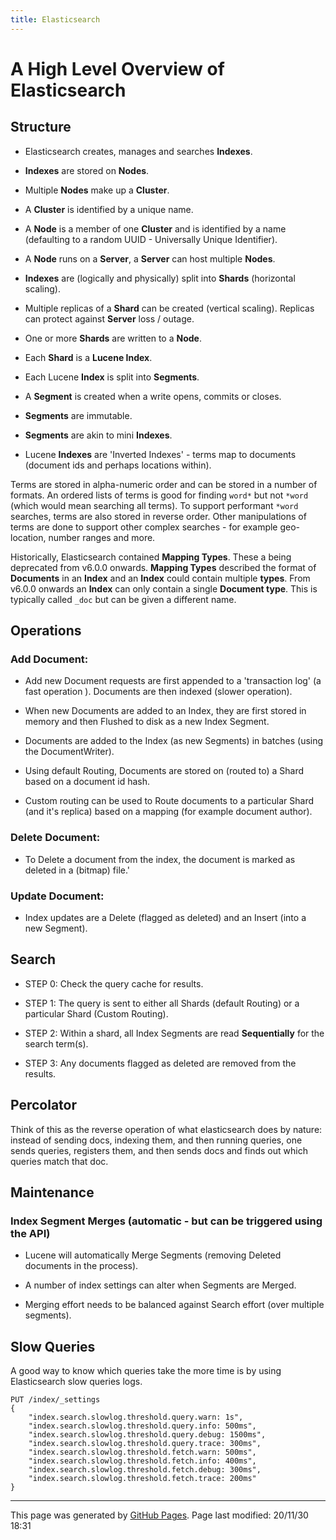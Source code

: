 ```yaml
---
title: Elasticsearch
---
```

# A High Level Overview of Elasticsearch

## Structure

- Elasticsearch creates, manages and searches **Indexes**.  

- **Indexes** are stored on **Nodes**.

- Multiple **Nodes** make up a **Cluster**.

- A **Cluster** is identified by a unique name.

- A **Node** is a member of one **Cluster** and is identified by a name (defaulting to a random UUID - Universally Unique Identifier).

- A **Node** runs on a **Server**, a **Server** can host multiple **Nodes**.

- **Indexes** are (logically and physically) split into **Shards** (horizontal scaling).

- Multiple replicas of a **Shard** can be created (vertical scaling).  Replicas can protect against **Server** loss / outage.

- One or more **Shards** are written to a **Node**.

- Each **Shard** is a **Lucene Index**. 

- Each Lucene **Index** is split into **Segments**.

- A **Segment** is created when a write opens, commits or closes.

- **Segments** are immutable.

- **Segments** are akin to mini **Indexes**.

- Lucene **Indexes** are 'Inverted Indexes' - terms map to documents (document ids and perhaps locations within).

Terms are stored in alpha-numeric order and can be stored in a number of formats.  An ordered lists of terms is good for finding `word*` but not `*word` (which would mean searching all terms).  To support performant `*word` searches, terms are also stored in reverse order.  Other manipulations of terms are done to support other complex searches - for example geo-location, number ranges and more.

Historically, Elasticsearch contained **Mapping Types**.  These a being deprecated from v6.0.0 onwards.  **Mapping Types** described the format of **Documents** in an **Index** and an **Index** could contain multiple **types**.  From v6.0.0 onwards an **Index** can only contain a single **Document type**.  This is typically called `_doc` but can be given a different name.

## Operations

### Add Document: 

- Add new Document requests are first appended to a 'transaction log' (a fast operation ).  Documents are then indexed (slower operation).

- When new Documents are added to an Index, they are first stored in memory and then Flushed to disk as a new Index Segment.

- Documents are added to the Index (as new Segments) in batches (using the DocumentWriter).

- Using default Routing, Documents are stored on (routed to) a Shard based on a document id hash.

- Custom routing can be used to Route documents to a particular Shard (and it's replica) based on a mapping (for example document author).

### Delete Document: 

- To Delete a document from the index, the document is marked as deleted in a (bitmap) file.'

### Update Document: 

- Index updates are a Delete (flagged as deleted) and an Insert (into a new Segment).

## Search

- STEP 0: Check the query cache for results.

- STEP 1: The query is sent to either all Shards (default Routing) or a particular Shard (Custom Routing).

- STEP 2: Within a shard, all Index Segments are read **Sequentially** for the search term(s).

- STEP 3: Any documents flagged as deleted are removed from the results.

## Percolator

Think of this as the reverse operation of what elasticsearch does by nature: instead of sending docs, indexing them, and then running queries, one sends queries, registers them, and then sends docs and finds out which queries match that doc.

## Maintenance

### Index Segment Merges (automatic - but can be triggered using the API)

- Lucene will automatically Merge Segments (removing Deleted documents in the process).

- A number of index settings can alter when Segments are Merged.  

- Merging effort needs to be balanced against Search effort (over multiple segments).

## Slow Queries

A good way to know which queries take the more time is by using Elasticsearch slow queries logs.

```
PUT /index/_settings 
{
    "index.search.slowlog.threshold.query.warn: 1s",
    "index.search.slowlog.threshold.query.info: 500ms",
    "index.search.slowlog.threshold.query.debug: 1500ms",
    "index.search.slowlog.threshold.query.trace: 300ms",
    "index.search.slowlog.threshold.fetch.warn: 500ms",
    "index.search.slowlog.threshold.fetch.info: 400ms",
    "index.search.slowlog.threshold.fetch.debug: 300ms",
    "index.search.slowlog.threshold.fetch.trace: 200ms"
}
```
<hr>
<p class="pagedate">This page was generated by <a href=".">GitHub Pages</a>.  Page last modified: 20/11/30 18:31</p>
